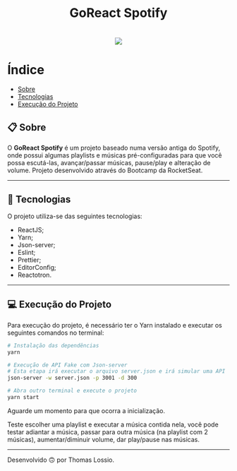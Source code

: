 <h1 align="center">
 GoReact Spotify
</h1>

<h1 align="center">
  <img src="src/assets/spotify_react_demo.gif">
</h1>

# Índice
- [Sobre](#-sobre)
- [Tecnologias](#-tecnologias)
- [Execução do Projeto](#-execução-do-projeto)

## 📋 Sobre

O **GoReact Spotify** é um projeto baseado numa versão antiga do Spotify, onde possui algumas playlists e músicas pré-configuradas para que você possa escutá-las, avançar/passar músicas, pause/play e alteração de volume. Projeto desenvolvido através do Bootcamp da RocketSeat.

---

## 🚀 Tecnologias

O projeto utiliza-se das seguintes tecnologias:

- ReactJS;
- Yarn;
- Json-server;
- Eslint;
- Prettier;
- EditorConfig;
- Reactotron.

---

## 💻 Execução do Projeto

Para execução do projeto, é necessário ter o Yarn instalado e executar os seguintes comandos no terminal:

```sh
# Instalação das dependências
yarn

# Execução de API Fake com Json-server
# Esta etapa irá executar o arquivo server.json e irá simular uma API
json-server -w server.json -p 3001 -d 300

# Abra outro terminal e execute o projeto
yarn start
```

Aguarde um momento para que ocorra a inicialização.

Teste escolher uma playlist e executar a música contida nela, você pode testar adiantar a música, passar para outra música (na playlist com 2 músicas), aumentar/diminuir volume, dar play/pause nas músicas.

---
Desenvolvido 🙃 por Thomas Lossio.
